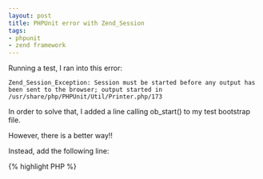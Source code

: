 ```yaml
---
layout: post
title: PHPUnit error with Zend_Session
tags:
- phpunit
- zend framework
---
```


Running a test, I ran into this error:

    
    
    Zend_Session_Exception: Session must be started before any output has been sent to the browser; output started in /usr/share/php/PHPUnit/Util/Printer.php/173
    



In order to solve that, I added a line calling ob_start() to my test bootstrap file.  

However, there is a better way!!  

Instead, add the following line:

    
{% highlight PHP %}
<?php
Zend_Session::$_unitTestEnabled = true;
{% endhighlight %}    



This works flawlessly.
